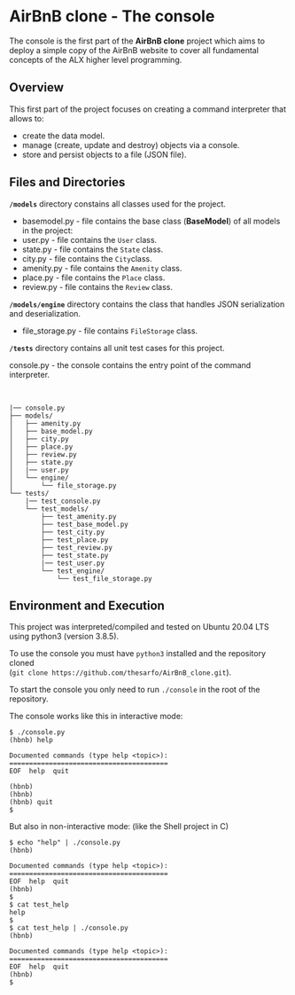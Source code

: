 # AirBnB clone - The console

The console is the first part of the **AirBnB clone** project which aims to deploy a simple copy of the AirBnB website to cover all fundamental concepts of the ALX higher level programming.  

## Overview

This first part of the project focuses on creating a command interpreter that allows to:  
- create the data model.  
- manage (create, update and destroy) objects via a console.  
- store and persist objects to a file (JSON file).  


## Files and Directories

**`/models`** directory constains all classes used for the project.  
- basemodel.py - file contains the base class (**BaseModel**) of all models in the project:  
- user.py - file contains the `User` class.  
- state.py - file contains the `State` class.  
- city.py - file contains the `City`class.  
- amenity.py - file contains the `Amenity` class.  
- place.py - file contains the `Place` class.  
- review.py - file contains the `Review` class.  

**`/models/engine`** directory contains the class that handles JSON serialization and deserialization.  
- file_storage.py - file contains `FileStorage` class.  

**`/tests`** directory contains all unit test cases for this project.  

console.py - the console contains the entry point of the command interpreter.  

<br>

```
|── console.py
├── models/
│   ├── amenity.py
│   ├── base_model.py
│   ├── city.py
│   ├── place.py
│   ├── review.py
│   ├── state.py
│   |── user.py
│   └── engine/
│       └── file_storage.py
└── tests/
    |── test_console.py
    └── test_models/
        ├── test_amenity.py
        ├── test_base_model.py
        ├── test_city.py
        ├── test_place.py
        ├── test_review.py
        ├── test_state.py
        |── test_user.py
        └── test_engine/
            └── test_file_storage.py
```

## Environment and Execution

This project was interpreted/compiled and tested on Ubuntu 20.04 LTS using python3 (version 3.8.5).  

To use the console you must have `python3` installed and the repository cloned  
(`git clone https://github.com/thesarfo/AirBnB_clone.git`).  

To start the console you only need to run `./console` in the root of the repository.  

The console works like this in interactive mode:

```
$ ./console.py
(hbnb) help

Documented commands (type help <topic>):
========================================
EOF  help  quit

(hbnb) 
(hbnb) 
(hbnb) quit
$

```

But also in non-interactive mode: (like the Shell project in C)

```
$ echo "help" | ./console.py
(hbnb)

Documented commands (type help <topic>):
========================================
EOF  help  quit
(hbnb) 
$
$ cat test_help
help
$
$ cat test_help | ./console.py
(hbnb)

Documented commands (type help <topic>):
========================================
EOF  help  quit
(hbnb) 
$
```
